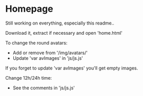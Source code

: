 Homepage
========

Still working on everything, especially this readme..


Download it, extract if necessary and open 'home.html'

To change the round avatars:
- Add or remove from '/img/avatars/'
- Update 'var avImages' in 'js/js.js'

If you forget to update 'var avImages' you'll get empty images.


Change 12h/24h time:
- See the comments in 'js/js.js'
